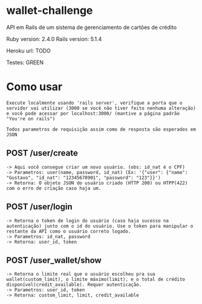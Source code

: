 # wallet-challenge
API em Rails de um sistema de gerenciamento de cartões de crédito

Ruby version: 2.4.0
Rails version: 5.1.4

Heroku url: TODO

Testes: GREEN

# Como usar

	Execute localmente usando 'rails server', verifique a porta que o servidor vai utilizar (3000 se você não tiver feito nenhuma alteração) e você pode acessar por localhost:3000/ (mantive a página padrão "You're on rails")

	Todos parametros de requisição assim como de resposta são esperados em JSON

## POST /user/create
	-> Aqui você consegue criar um novo usuário. (obs: id_nat é o CPF)
	-> Parametros: user(name, password, id_nat) (Ex: '{"user": {"name": "Gustavo", "id_nat": "12345678901", "password": "123"}}')
	-> Retorna: O objeto JSON do usuário criado (HTTP 200) ou HTPP(422) com o erro de criação caso haja um.

## POST /user/login
	-> Retorna o token de login do usuário (caso haja sucesso na autenticação) junto com o id do usuário. Use o token para manipular o restante da API como o usuário correto logado.
	-> Parametros: id_nat, password 
	-> Retorna: user_id, token


## POST /user_wallet/show
	-> Retorna o limite real que o usuário escolheu pra sua wallet(custom_limit), o limite máximo(limit), e o total de crédito disponível(credit_available). Requer autenticação.
	-> Parametros: user_id, token
	-> Retorna: custom_limit, limit, credit_available




